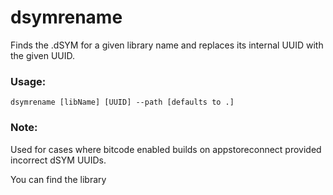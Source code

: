 # dsymrename

Finds the .dSYM for a given library name and replaces its internal UUID with the given UUID.

### Usage:
```
dsymrename [libName] [UUID] --path [defaults to .]
```

### Note:
Used for cases where bitcode enabled builds on appstoreconnect provided incorrect dSYM UUIDs.

You can find the library 
